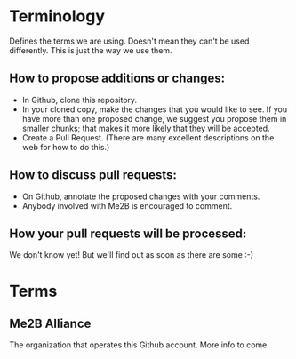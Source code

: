 # Terminology

Defines the terms we are using. Doesn't mean they can't be used differently.
This is just the way we use them. 

## How to propose additions or changes:

* In Github, clone this repository.
* In your cloned copy, make the changes that you would like to see. If you have more than
  one proposed change, we suggest you propose them in smaller chunks; that makes it more
  likely that they will be accepted.
* Create a Pull Request. (There are many excellent descriptions on the web for how to do
  this.)

## How to discuss pull requests:

* On Github, annotate the proposed changes with your comments.
* Anybody involved with Me2B is encouraged to comment.

## How your pull requests will be processed:

We don't know yet! But we'll find out as soon as there are some :-)

# Terms

## Me2B Alliance

The organization that operates this Github account. More info to come.

